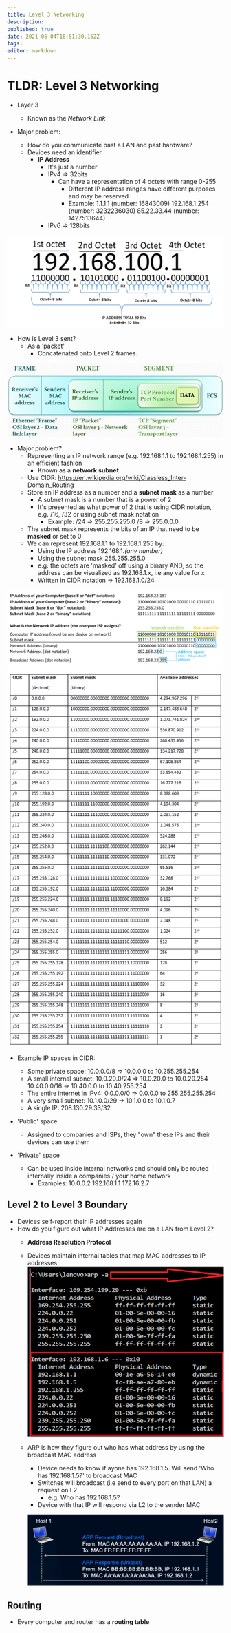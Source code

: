```yaml
---
title: Level 3 Networking
description: 
published: true
date: 2021-06-04T18:51:30.162Z
tags: 
editor: markdown
---
```


# TLDR: Level 3 Networking


* Layer 3
	* Known as the _Network Link_
  
* Major problem:
	* How do you communicate past a LAN and past hardware?
  * Devices need an identifier
  	* **IP Address**
      * It's just a number
      * IPv4 => 32bits
      	* Can have a representation of 4 octets with range 0-255
        	* Different IP address ranges have different purposes and may be reserved
        	* Example:
          		1.1.1.1 (number: 16843009)
              192.168.1.254 (number: 3232236030)
              85.22.33.44 (number: 1427513644)
      * IPv6 => 128bits

![ipv4-octet.png](/sysadmin/tldr/ipv4-octet.png)

* How is Level 3 sent?
  * As a 'packet'
	* Concatenated onto Level 2 frames.
  
![osi.jpg](/sysadmin/tldr/osi.jpg)

* Major problem?
	* Representing an IP network range (e.g. 192.168.1.1 to 192.168.1.255) in an efficient fashion
  		* Known as a **network subnet**
  * Use CIDR: https://en.wikipedia.org/wiki/Classless_Inter-Domain_Routing
  * Store an IP address as a number and a **subnet mask** as a number
  	* A subnet mask is a number that is a power of 2
    * It's presented as what power of 2 that is using CIDR notation, e.g. /16, /32 or using subnet mask notation
    	* Example:
      	/24 => 255.255.255.0
        /8 => 255.0.0.0
  * The subnet mask represents the bits of an IP that need to be **masked** or set to 0
  * We can represent 192.168.1.1 to 192.168.1.255 by:
  	* Using the IP address 192.168.1._(any number)_
    * Using the subnet mask 255.255.255.0
    * e.g. the octets are 'masked' off using a binary AND, so the address can be visualized 
    	as 192.168.1.x, i.e any value for x
    * Written in CIDR notation => 192.168.1.0/24
    
![ipaddresses.png](/sysadmin/tldr/ipaddresses.png)
![cidr-table.png](/sysadmin/tldr/cidr-table.png)

* Example IP spaces in CIDR:
	* Some private space:
  	10.0.0.0/8 => 10.0.0.0 to 10.255.255.254
  * A small internal subnet:
  	10.0.20.0/24	=> 10.0.20.0 to 10.0.20.254
    10.40.0.0/16  => 10.40.0.0 to 10.40.255.254
  * The entire internet in IPv4:
  	0.0.0.0/0 => 0.0.0.0 to 255.255.255.254
  * A very small subnet:
  	10.1.0.0/29 -> 10.1.0.0 to 10.1.0.7
  * A single IP:
  	208.130.29.33/32
    
* 'Public' space
   * Assigned to companies and ISPs, they "own" these IPs and their devices can use them
* 'Private' space
   * Can be used inside internal networks and should only be routed internally inside a companies
        	/ your home network
     * Examples:
       10.0.0.2
       192.168.1.1
       172.16.2.7
    
## Level 2 to Level 3 Boundary

* Devices self-report their IP addresses again
* How do you figure out what IP Addresses are on a LAN from Level 2?
	* **Address Resolution Protocol**
  * Devices maintain internal tables that map MAC addresses to IP addresses
  ![2021-06-03_20-53.png](/sysadmin/tldr/2021-06-03_20-53.png)
  
  * ARP is how they figure out who has what address by using the broadcast MAC address
  	* Device needs to know if ayone has 192.168.1.5. Will send 'Who has 192.168.1.5?' to broadcast MAC
    * Switches will broadcast (i.e send to every port on that LAN) a request on L2 
    	* e.g. Who has 192.168.1.5?
    * Device with that IP will respond via L2 to the sender MAC
    
    ![2020-05-15_19-26-21.png](/sysadmin/tldr/2020-05-15_19-26-21.png)
    
## Routing

* Every computer and router has a **routing table**
